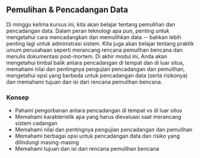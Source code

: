 ## Pemulihan & Pencadangan Data

Di minggu kelima kursus ini, kita akan belajar tentang pemulihan dan pencadangan data. Dalam peran teknologi apa pun, penting untuk mengetahui cara mencadangkan dan memulihkan data -- bahkan lebih penting lagi untuk administrasi sistem. Kita juga akan belajar tentang praktik umum perusahaan seperti merancang rencana pemulihan bencana dan menulis dokumentasi post-mortem. Di akhir modul ini, Anda akan mengetahui timbal balik antara pencadangan di tempat dan di luar situs, memahami nilai dan pentingnya pengujian pencadangan dan pemulihan, mengetahui opsi yang berbeda untuk pencadangan data (serta risikonya) dan memahami tujuan dan isi dari rencana pemulihan bencana.

### Konsep 

* Pahami pengorbanan antara pencadangan di tempat vs di luar situs
* Memahami karakteristik apa yang harus dievaluasi saat merancang sistem cadangan
* Memahami nilai dan pentingnya pengujian pencadangan dan pemulihan
* Memahami berbagai opsi untuk pencadangan data dan risiko yang dilindungi masing-masing
* Memahami tujuan dan isi dari rencana pemulihan bencana
